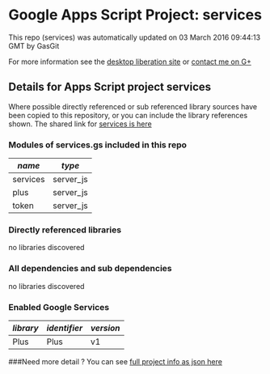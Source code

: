 # Google Apps Script Project: services
This repo (services) was automatically updated on 03 March 2016 09:44:13 GMT by GasGit

For more information see the [desktop liberation site](http://ramblings.mcpher.com/Home/excelquirks/drivesdk/gettinggithubready "desktop liberation") or [contact me on G+](https://plus.google.com/+BruceMcpherson "Bruce McPherson - GDE")
## Details for Apps Script project services
Where possible directly referenced or sub referenced library sources have been copied to this repository, or you can include the library references shown. 
The shared link for [services is here](https://script.google.com/d/1bG3ny39BFB97YFrPkAJzprkNkCxLAnbJUVrzqdol1FyO_g5YH5AvB9ZU/edit?usp=sharing "open in the GAS IDE")

### Modules of services.gs included in this repo
*name*|*type*
--- | --- 
services| server_js
plus| server_js
token| server_js
### Directly referenced libraries
no libraries discovered
### All dependencies and sub dependencies
no libraries discovered
### Enabled Google Services
*library*|*identifier*|*version*
--- | --- | --- 
Plus| Plus|v1
###Need more detail ?
You can see [full project info as json here](info.json)
